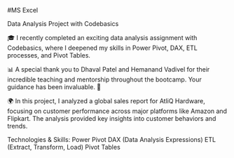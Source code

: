 #MS Excel

Data Analysis Project with Codebasics

🎓 I recently completed an exciting data analysis assignment with Codebasics, where I deepened my skills in Power Pivot, DAX, ETL processes, and Pivot Tables.

📊 A special thank you to Dhaval Patel and Hemanand Vadivel for their incredible teaching and mentorship throughout the bootcamp. Your guidance has been invaluable. 🙏

🌍 In this project, I analyzed a global sales report for AtliQ Hardware, focusing on customer performance across major platforms like Amazon and Flipkart. The analysis provided key insights into customer behaviors and trends.

Technologies & Skills:
Power Pivot
DAX (Data Analysis Expressions)
ETL (Extract, Transform, Load)
Pivot Tables
